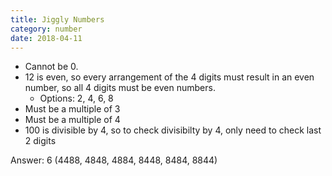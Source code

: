 ```yaml
---
title: Jiggly Numbers
category: number
date: 2018-04-11
---
```

- Cannot be 0.
- 12 is even, so every arrangement of the 4 digits must result in an even number, so all 4 digits must be even numbers.
    * Options: 2, 4, 6, 8
- Must be a multiple of 3
- Must be a multiple of 4
- 100 is divisible by 4, so to check divisibilty by 4, only need to check last 2 digits

Answer: 6 (4488, 4848, 4884, 8448, 8484, 8844)

